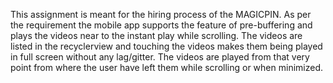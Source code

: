 This assignment is meant for the hiring process of the MAGICPIN. As per the requirement the mobile app supports the feature of pre-buffering and plays the videos near to the instant play while scrolling.
The videos are listed in the recyclerview and touching the videos makes them being played in full screen without any lag/gitter. The videos are played from that very point from where the user have left them while scrolling or when minimized.